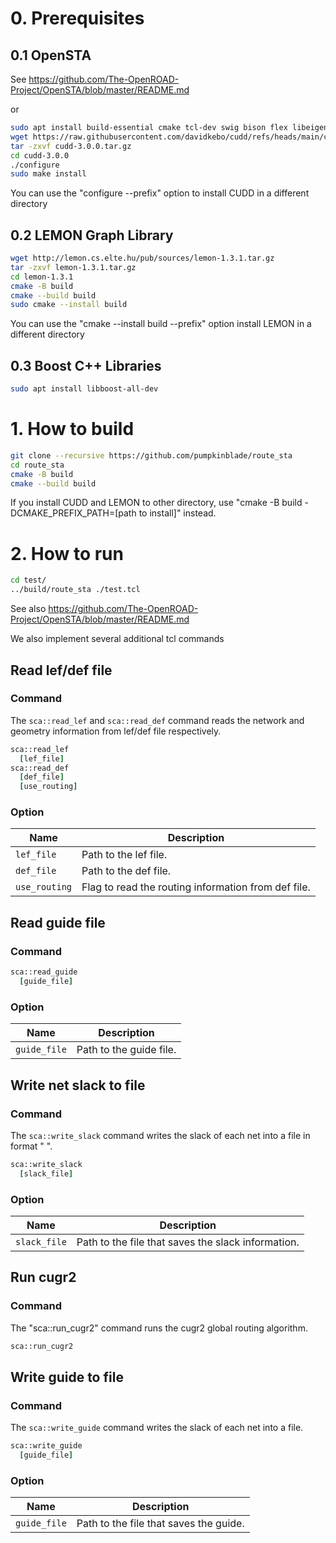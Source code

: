 # 0. Prerequisites

## 0.1 OpenSTA

See https://github.com/The-OpenROAD-Project/OpenSTA/blob/master/README.md

or

```bash
sudo apt install build-essential cmake tcl-dev swig bison flex libeigen3-dev
wget https://raw.githubusercontent.com/davidkebo/cudd/refs/heads/main/cudd_versions/cudd-3.0.0.tar.gz
tar -zxvf cudd-3.0.0.tar.gz
cd cudd-3.0.0
./configure
sudo make install
```

You can use the "configure --prefix" option to install CUDD in a different directory

## 0.2 LEMON Graph Library

```bash
wget http://lemon.cs.elte.hu/pub/sources/lemon-1.3.1.tar.gz
tar -zxvf lemon-1.3.1.tar.gz
cd lemon-1.3.1
cmake -B build
cmake --build build
sudo cmake --install build
```

You can use the "cmake --install build --prefix" option install LEMON in a different directory

## 0.3 Boost C++ Libraries

```bash
sudo apt install libboost-all-dev
```

# 1. How to build

```bash
git clone --recursive https://github.com/pumpkinblade/route_sta
cd route_sta
cmake -B build
cmake --build build
```

If you install CUDD and LEMON to other directory, use "cmake -B build -DCMAKE_PREFIX_PATH=\[path to install\]" instead.

# 2. How to run

```bash
cd test/
../build/route_sta ./test.tcl
```

See also https://github.com/The-OpenROAD-Project/OpenSTA/blob/master/README.md

We also implement several additional tcl commands

## Read lef/def file

### Command

The `sca::read_lef` and `sca::read_def` command reads the network and geometry information from lef/def file respectively.

```tcl
sca::read_lef
  [lef_file]
sca::read_def
  [def_file]
  [use_routing]
```

### Option

| Name          | Description                                         |
| ------------- | --------------------------------------------------- |
| `lef_file`    | Path to the lef file.                               |
| `def_file`    | Path to the def file.                               |
| `use_routing` | Flag to read the routing information from def file. |

## Read guide file

### Command

```tcl
sca::read_guide
  [guide_file]
```

### Option

| Name         | Description             |
| ------------ | ----------------------- |
| `guide_file` | Path to the guide file. |

## Write net slack to file

### Command

The `sca::write_slack` command writes the slack of each net into a file in format "<net-name> <slack>".

```tcl
sca::write_slack
  [slack_file]
```

### Option

| Name         | Description                                        |
| ------------ | -------------------------------------------------- |
| `slack_file` | Path to the file that saves the slack information. |

## Run cugr2

### Command

The "sca::run_cugr2" command runs the cugr2 global routing algorithm.

```tcl
sca::run_cugr2
```

## Write guide to file

### Command

The `sca::write_guide` command writes the slack of each net into a file.

```tcl
sca::write_guide
  [guide_file]
```

### Option

| Name         | Description                            |
| ------------ | -------------------------------------- |
| `guide_file` | Path to the file that saves the guide. |
